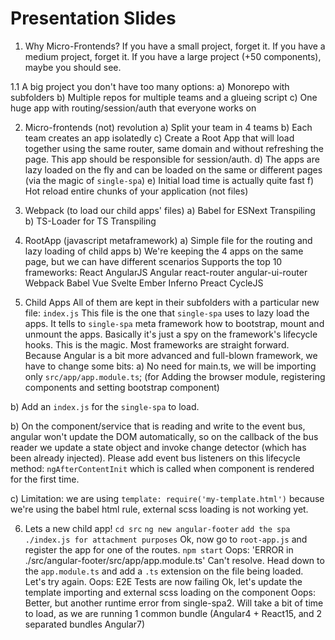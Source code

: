 # Presentation Slides
1. Why Micro-Frontends?
If you have a small project, forget it.
If you have a medium project, forget it.
If you have a large project (+50 components), maybe you should see.

1.1 A big project you don't have too many options:
a) Monorepo with subfolders
b) Multiple repos for multiple teams and a glueing script
c) One huge app with routing/session/auth that everyone works on

2. Micro-frontends (not) revolution
a) Split your team in 4 teams
b) Each team creates an app isolatedly
c) Create a Root App that will load together using the same router, same domain and without refreshing the page. This app should be responsible for session/auth.
d) The apps are lazy loaded on the fly and can be loaded on the same or different pages (via the magic of `single-spa`)
e) Initial load time is actually quite fast
f) Hot reload entire chunks of your application (not files)

3. Webpack (to load our child apps' files)
a) Babel for ESNext Transpiling
b) TS-Loader for TS Transpiling

4. RootApp (javascript metaframework)
a) Simple file for the routing and lazy loading of child apps
b) We're keeping the 4 apps on the same page, but we can have different scenarios
Supports the top 10 frameworks:
React
AngularJS
Angular
react-router
angular-ui-router
Webpack
Babel
Vue
Svelte
Ember
Inferno
Preact
CycleJS

5. Child Apps
All of them are kept in their subfolders with a particular new file: `index.js`
This file is the one that `single-spa` uses to lazy load the apps.
It tells to `single-spa` meta framework how to bootstrap, mount and unmount the apps.
Basically it's just a spy on the framework's lifecycle hooks.
This is the magic.
Most frameworks are straight forward.
Because Angular is a bit more advanced and full-blown framework, we have to change some bits:
a) No need for main.ts, we will be importing only `src/app/app.module.ts`; (for Adding the browser module, registering components and setting bootstrap component)

b) Add an `index.js` for the `single-spa` to load.

b) On the component/service that is reading and write to the event bus, angular won't update the DOM automatically, so on the callback of the bus reader we update a state object and invoke change detector (which has been already injected).
Please add event bus listeners on this lifecycle method: `ngAfterContentInit` which is called when component is rendered for the first time.

c) Limitation: we are using `template: require('my-template.html')` because we're using the babel html rule, external scss loading is not working yet.

6. Lets a new child app!
`cd src`
`ng new angular-footer`
`add the spa ./index.js for attachment purposes`
Ok, now go to `root-app.js` and register the app for one of the routes.
`npm start`
Oops: 'ERROR in ./src/angular-footer/src/app/app.module.ts' Can't resolve.
Head down to the `app.module.ts` and add a `.ts` extension on the file being loaded.
Let's try again.
Oops: E2E Tests are now failing
Ok, let's update the template importing and external scss loading on the component
Oops: Better, but another runtime error from single-spa2.
Will take a bit of time to load, as we are running 1 common bundle (Angular4 + React15, and 2 separated bundles Angular7)